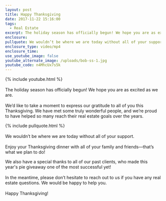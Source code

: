 ```yaml
---
layout: post
title: Happy Thanksgiving
date: 2017-11-22 15:16:00
tags:
  - Real Estate
excerpt: The holiday season has officially begun! We hope you are as excited as we are.
enclosure:
pullquote: We wouldn’t be where we are today without all of your support.
enclosure_type: video/mp4
enclosure_time:
use_youtube_image: false
youtube_alternate_image: /uploads/bob-ss-1.jpg
youtube_code: n4MhcUx7s5k
---
```



{% include youtube.html %}<br><br>The holiday season has officially begun! We hope you are as excited as we are. <br><br>We’d like to take a moment to express our gratitude to all of you this Thanksgiving. We have met some truly wonderful people, and we’re proud to have helped so many reach their real estate goals over the years.

{% include pullquote.html %}<br><br>We wouldn’t be where we are today without all of your support. <br><br>Enjoy your Thanksgiving dinner with all of your family and friends—that’s what we plan to do!

We also have a special thanks to all of our past clients, who made this year's pie giveaway one of the most successful yet!<br><br>In the meantime, please don’t hesitate to reach out to us if you have any real estate questions. We would be happy to help you. <br><br>Happy Thanksgiving!